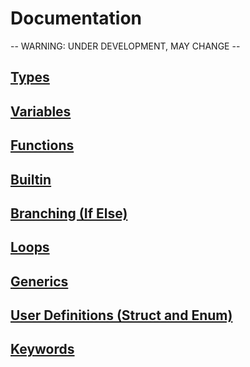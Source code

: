 # Documentation
-- WARNING: UNDER DEVELOPMENT, MAY CHANGE --

## <a href="./Types.md">Types</a>
## <a href="./Variables.md">Variables</a>
## <a href="./Functions.md">Functions</a>
## <a href="./Builtin.md">Builtin</a>
## <a href="./Branching.md">Branching (If Else)</a>
## <a href="./Loops.md">Loops</a>
## <a href="./Generics.md">Generics</a>
## <a href="./UserDef.md">User Definitions (Struct and Enum)</a>
## <a href="./Keywords.md">Keywords</a>

